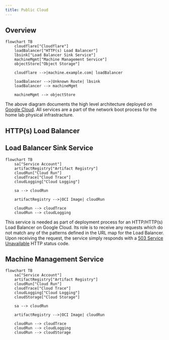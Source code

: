 ```yaml
---
title: Public Cloud
---
```


## Overview

```mermaid
flowchart TB
    cloudflare["Cloudflare"]
    loadBalancer["HTTP(s) Load Balancer"]
    lbsink["Load Balancer Sink Service"]
    machineMgmt["Machine Management Service"]
    objectStore["Object Storage"]

    cloudflare -->|machine.example.com| loadBalancer

    loadBalancer -->|Unknown Route| lbsink
    loadBalancer --> machineMgmt

    machineMgmt --> objectStore
```

The above diagram documents the high level architecture deployed on [Google Cloud](https://cloud.google.com).
All services are a part of the network boot process for the home lab physical infrastracture.

## HTTP(s) Load Balancer

## Load Balancer Sink Service

```mermaid
flowchart TB
    sa["Service Account"]
    artifactRegistry["Artifact Registry"]
    cloudRun["Cloud Run"]
    cloudTrace["Cloud Trace"]
    cloudLogging["Cloud Logging"]

    sa --> cloudRun

    artifactRegistry -->|OCI Image| cloudRun

    cloudRun --> cloudTrace
    cloudRun --> cloudLogging
```

This service is needed as part of deployment process for an HTTP/HTTP(s) Load Balancer on Google Cloud.
Its role is to receive any requests which do not match any of the patterns defined in the URL map for
the Load Balancer. Upon receiving the request, the service simply responds with a [503 Service Unavailable](https://developer.mozilla.org/en-US/docs/Web/HTTP/Status/503)
HTTP status code.

## Machine Management Service

```mermaid
flowchart TB
    sa["Service Account"]
    artifactRegistry["Artifact Registry"]
    cloudRun["Cloud Run"]
    cloudTrace["Cloud Trace"]
    cloudLogging["Cloud Logging"]
    cloudStorage["Cloud Storage"]

    sa --> cloudRun

    artifactRegistry -->|OCI Image| cloudRun

    cloudRun --> cloudTrace
    cloudRun --> cloudLogging
    cloudRun --> cloudStorage
```
